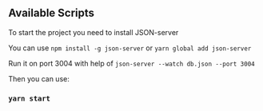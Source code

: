 ## Available Scripts

To start the project you need to install JSON-server

You can use `npm install -g json-server`  or `yarn global add json-server`

Run it on port 3004 with help of `json-server --watch db.json --port 3004`

Then you can use:
### `yarn start`

